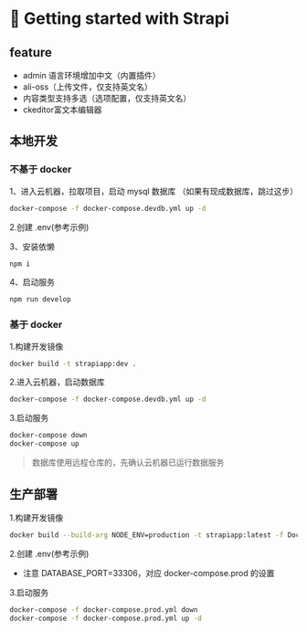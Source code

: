 # 🚀 Getting started with Strapi

## feature
- admin 语言环境增加中文（内置插件）
- ali-oss（上传文件，仅支持英文名）
- 内容类型支持多选（选项配置，仅支持英文名）
- ckeditor富文本编辑器

## 本地开发

### 不基于 docker
1、进入云机器，拉取项目，启动 mysql 数据库
（如果有现成数据库，跳过这步）
```bash
docker-compose -f docker-compose.devdb.yml up -d
```

2.创建 .env(参考示例)

3、安装依懒
```bash
npm i
```

4、启动服务
```bash
npm run develop
```

### 基于 docker

1.构建开发镜像
```bash
docker build -t strapiapp:dev .
```

2.进入云机器，启动数据库
```bash
docker-compose -f docker-compose.devdb.yml up -d
```

3.启动服务
```bash
docker-compose down
docker-compose up
```
> 数据库使用远程仓库的，先确认云机器已运行数据服务

## 生产部署

1.构建开发镜像
```bash
docker build --build-arg NODE_ENV=production -t strapiapp:latest -f Dockerfile.prod .
```

2.创建 .env(参考示例)
- 注意 DATABASE_PORT=33306，对应 docker-compose.prod 的设置

3.启动服务
```bash
docker-compose -f docker-compose.prod.yml down
docker-compose -f docker-compose.prod.yml up -d
```

